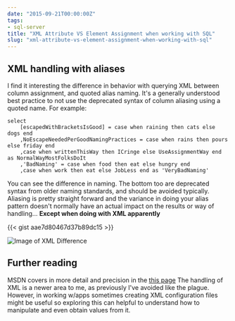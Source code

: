 ```yaml
---
date: "2015-09-21T00:00:00Z"
tags:
- sql-server
title: "XML Attribute VS Element Assignment when working with SQL"
slug: "xml-attribute-vs-element-assignment-when-working-with-sql"
---
```


## XML handling with aliases

I find it interesting the difference in behavior with querying XML between column assignment, and quoted alias naming.
It's a generally understood best practice to not use the deprecated syntax of column aliasing using a quoted name. For example:

```
select
    [escapedWithBracketsIsGood] = case when raining then cats else dogs end
    ,NoEscapeNeededPerGoodNamingPractices = case when rains then pours else friday end
    ,case when writtenThisWay then ICringe else UseAssignmentWay end as NormalWayMostFolksDoIt
    ,'BadNaming' = case when food then eat else hungry end
    ,case when work then eat else JobLess end as 'VeryBadNaming'
```
You can see the difference in naming. The bottom too are deprecated syntax from older naming standards, and should be avoided typically. Aliasing is pretty straight forward and the variance in doing your alias pattern doesn't normally have an actual impact on the results or way of handling...
**Except when doing with XML apparently**

{{< gist aae7d80467d37b89dc15 >}}


![Image of XML Difference](/images/xml-handling-with-aliases_uxvcja.jpg)

## Further reading

MSDN covers in more detail and precision in the [this page](https://msdn.microsoft.com/en-us/library/bb510462.aspx)
The handling of XML is a newer area to me, as previously I've avoided like the plague. However, in working w/apps sometimes creating XML configuration files might be useful so exploring this can helpful to understand how to manipulate and even obtain values from it.

